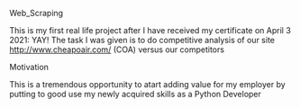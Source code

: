 Web_Scraping

This is my first real life project after I have received my certificate on April 3 2021: YAY! The task I was given is to do competitive analysis of our site http://www.cheapoair.com/ (COA) versus our competitors 

Motivation

This is a tremendous opportunity to atart adding value for my employer by putting to good use my newly acquired skills as a Python Developer
